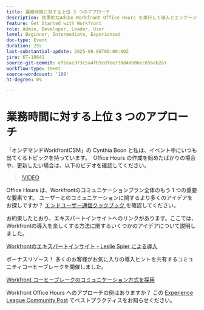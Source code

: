 ```yaml
---
title: 業務時間に対する上位 3 つのアプローチ
description: 効果的なAdobe Workfront Office Hours を実行して導入とエンゲージメントを促進するためのヒント、リソース、コミュニティのベストプラクティスを確認します。
feature: Get Started with Workfront
role: Admin, Developer, Leader, User
level: Beginner, Intermediate, Experienced
doc-type: Event
duration: 255
last-substantial-update: 2025-08-08T00:00:00Z
jira: KT-18641
source-git-commit: ef1eacd73c5a4fb9cdfee730d40606ec65bab2a7
workflow-type: tm+mt
source-wordcount: '188'
ht-degree: 0%

---
```



# 業務時間に対する上位 3 つのアプローチ

「オンデマンドWorkfrontCSM」の Cynthia Boon と私は、イベント中にいつも出てくるトピックを持っています。  Office Hours の作成を始めたばかりの場合や、更新したい場合は、以下のビデオを確認してください。 

>[!VIDEO](https://video.tv.adobe.com/v/3470053/?learn=on&enablevpops)

Office Hours は、Workfrontのコミュニケーションプラン全体のもう 1 つの重要な要素です。 ユーザーとのコミュニケーションに関するより多くのアイデアをお探しですか？ [ エンドユーザー通信クックブック ](https://experienceleaguecommunities.adobe.com/t5/workfront-blogs/introducing-the-end-user-communications-cookbook/ba-p/607439?profile.language=ja) を確認してください。

お約束したとおり、エキスパートインサイトへのリンクがあります。ここでは、Workfrontの導入を楽しくする方法に関するいくつかのアイデアについて説明しました。 

[Workfrontのエキスパートインサイト - Leslie Spier による導入 ](https://experienceleaguecommunities.adobe.com/t5/workfront-discussions/video-august-2023-workfront-expert-insights-adoption-with-leslie/m-p/613314?profile.language=ja#M2588)

ボーナスリソース！ 多くのお客様がお気に入りの導入ヒントを共有するコミュニティコーヒーブレークを開催しました。 

[Workfront コーヒーブレークのコミュニケーション方式を採用 ](https://experienceleaguecommunities.adobe.com/t5/workfront-events/workfront-coffee-break-10-26-8-30am-9-30am-pdt-communication/ev-p/621879?profile.language=ja)

Workfront Office Hours へのアプローチの例はありますか？ この [Experience League Community Post](https://experienceleaguecommunities.adobe.com/t5/workfront-discussions/video-top-3-approaches-to-office-hours/td-p/713391?profile.language=ja) でベストプラクティスをお知らせください。


